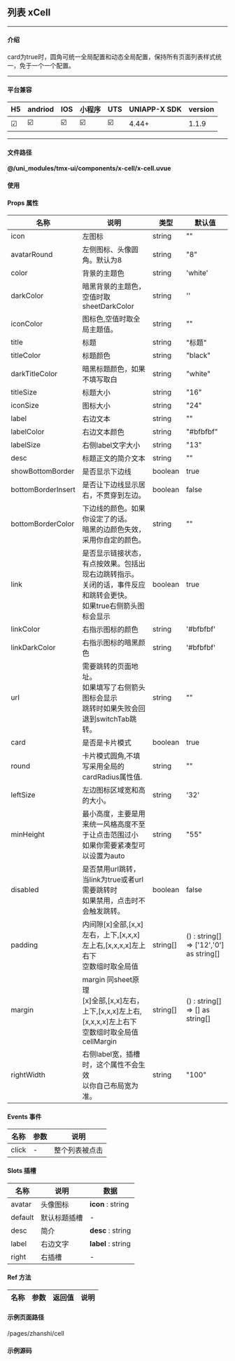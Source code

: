 
## 列表 xCell

***

#### 介绍

card为true时，圆角可统一全局配置和动态全局配置，保持所有页面列表样式统一，免于一个一个配置。

***

#### 平台兼容

| H5 | andriod | IOS | 小程序 | UTS | UNIAPP-X SDK | version |
| --- | --- | --- | --- | --- | --- | --- |
| ☑ | ☑️ | ☑️ | ☑️ | ☑️ | 4.44+ | 1.1.9 |

***

#### 文件路径

**@/uni_modules/tmx-ui/components/x-cell/x-cell.uvue**

#### 使用

<x-cell></x-cell>

#### Props 属性

| 名称 | 说明 | 类型 | 默认值 |
| ------ | ---- | ---- | ---- |
| icon | 左图标 | string | "" |
| avatarRound | 左侧图标、头像圆角。默认为8 | string | "8" |
| color | 背景的主题色 | string | 'white' |
| darkColor | 暗黑背景的主题色，空值时取sheetDarkColor | string | '' |
| iconColor | 图标色,空值时取全局主题值。 | string | "" |
| title | 标题 | string | "标题" |
| titleColor | 标题颜色 | string | "black" |
| darkTitleColor | 暗黑标题颜色，如果不填写取白 | string | "white" |
| titleSize | 标题大小 | string | "16" |
| iconSize | 图标大小 | string | "24" |
| label | 右边文本 | string | "" |
| labelColor | 右边文本颜色 | string | "#bfbfbf" |
| labelSize | 右侧label文字大小 | string | "13" |
| desc | 标题正文的简介文本 | string | "" |
| showBottomBorder | 是否显示下边线 | boolean | true |
| bottomBorderInsert | 是否让下边线显示居右，不贯穿到左边。 | boolean | false |
| bottomBorderColor | 下边线的颜色。如果你设定了的话。<br>暗黑的边颜色失效，采用你自定的颜色。 | string | "" |
| link | 是否显示链接状态，有点按效果。包括出现右边跳转指示。<br>关闭的话，事件反应和跳转会更快。<br>如果true右侧箭头图标会显示 | boolean | true |
| linkColor | 右指示图标的颜色 | string | '#bfbfbf' |
| linkDarkColor | 右指示图标的暗黑颜色 | string | '#bfbfbf' |
| url | 需要跳转的页面地址。<br>如果填写了右侧箭头图标会显示<br>跳转时如果失败会回退到switchTab跳转。 | string | "" |
| card | 是否是卡片模式 | boolean | true |
| round | 卡片模式圆角,不填写采用全局的cardRadius属性值. | string | "" |
| leftSize | 左边图标区域宽和高的大小。 | string | '32' |
| minHeight | 最小高度，主要是用来统一风格高度不至于让点击范围过小<br>如果你需要紧凑型可以设置为auto | string | "55" |
| disabled | 是否禁用url跳转，当link为true或者url需要跳转时<br>如果禁用，点击时不会触发跳转。 | boolean | false |
| padding | 内间隙[x]全部,[x,x]左右，上下,[x,x,x]左上右,[x,x,x,x]左上右下<br>空数组时取全局值 | string[] | () : string[] => ['12','0'] as string[] |
| margin | margin 同sheet原理<br>[x]全部,[x,x]左右，上下,[x,x,x]左上右,[x,x,x,x]左上右下<br>空数组时取全局值cellMargin | string[] | () : string[] => [] as string[] |
| rightWidth | 右侧label宽，插槽时，这个属性不会生效<br>以你自己布局宽为准。 | string | "100" |



#### Events 事件

| 名称 | 参数 | 说明 |
| ------ | ---- | ---- |
| click | - | 整个列表被点击 |


#### Slots 插槽

| 名称 | 说明 | 数据 |
| ------ | ---- | ---- |
| avatar | 头像图标 | **icon** : string<br> |
| default | 默认标题插槽 | - |
| desc | 简介 | **desc** : string<br> |
| label | 右边文字 | **label** : string<br> |
| right | 右插槽 | - |


#### Ref 方法

| 名称 | 参数 | 返回值 | 说明 |
| ------ | ---- | ---- | ---- |


#### 示例页面路径

/pages/zhanshi/cell

#### 示例源码

<template>
	<!-- #ifdef APP -->
	<scroll-view style="flex:1">
	<!-- #endif -->
	<!-- #ifdef MP-WEIXIN -->
	<page-meta :page-style="`background-color:${xThemeConfigBgColor}`">
		<navigation-bar :background-color="xThemeConfigNavBgColor" :front-color="xThemeConfigNavFontColor"></navigation-bar>
	</page-meta>
	<!-- #endif -->

		<x-sheet>
			<x-text font-size="18" class=" text-weight-b mb-8">列表组 Cell</x-text>
			<x-text color="#999999">
				插槽丰富方便自定义自己的样式
			</x-text>
		</x-sheet>

		<x-cell :link="false" url="/pages/index/button" icon="apps-line" title="常见组件库"></x-cell>
		<x-cell title="应用设置" url="/pages/index/icon" icon="price-tag-3-line" label="+￥32非卡片模式非卡片模式非卡片模式非卡片模式" label-color="red"
			icon-color="red"></x-cell>
		<x-cell title="聊天介绍" url="/pages/index/tag" icon="message-3-line" label="tmx测试" icon-color="green"></x-cell>

		<x-sheet :margin="['16']">
			<x-text font-size="18" class=" text-weight-b ">非卡片模式 Cell</x-text>
			<x-text color="#999999">
				底边线可以左对齐或者右内对齐。
			</x-text>
		</x-sheet>

		<x-sheet :padding="['0']">
			<x-cell :bottomBorderInsert="true" :card="false" url="/pages/index/button" icon="color-filter-line"
				desc="UTS版本tmui组件库,高质量库" title="常见组件库"></x-cell>
			<x-cell title="价格设置" :bottomBorderInsert="true" :card="false" url="/pages/index/icon" icon="server-line"
				label="+￥32" label-color="red" icon-color="red"></x-cell>
			<x-cell title="书签读书" :bottomBorderInsert="true" :card="false" icon="book-marked-line" url="/pages/index/tag"
				label="tmx测试" icon-color="orange"></x-cell>
			<x-cell title="标签页面" :bottomBorderInsert="true" :card="false" :show-bottom-border="false" icon="gift-line"
				url="/pages/index/tag" label="tmx测试" icon-color="success"></x-cell>
		</x-sheet>




		<view class="py-32"></view>
	<!-- #ifdef APP -->
	</scroll-view>
	<!-- #endif -->
</template>

<script>
	export default {
		data() {
			return {

			};
		},
		onLoad() {

		}
	}
</script>

<style lang="scss">

</style>
		
